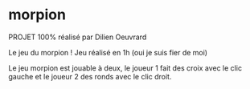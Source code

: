 # morpion
PROJET 100% réalisé par Dilien Oeuvrard


Le jeu du morpion !
Jeu réalisé en 1h (oui je suis fier de moi)

Le jeu morpion est jouable à deux, le joueur 1 fait des
croix avec le clic gauche et le joueur 2 des ronds avec le clic
droit.
